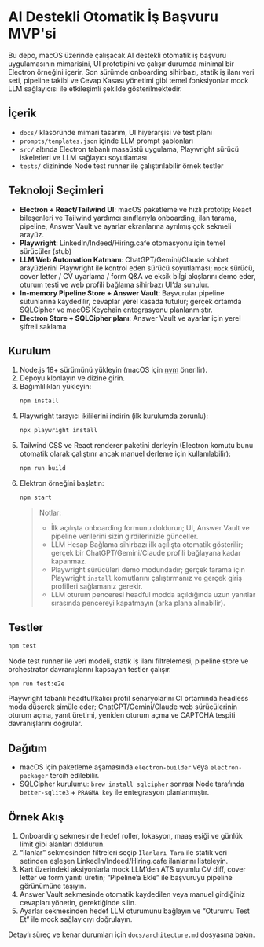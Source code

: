 # AI Destekli Otomatik İş Başvuru MVP'si

Bu depo, macOS üzerinde çalışacak AI destekli otomatik iş başvuru uygulamasının mimarisini, UI prototipini ve çalışır durumda minimal bir Electron örneğini içerir. Son sürümde onboarding sihirbazı, statik iş ilanı veri seti, pipeline takibi ve Cevap Kasası yönetimi gibi temel fonksiyonlar mock LLM sağlayıcısı ile etkileşimli şekilde gösterilmektedir.

## İçerik
- `docs/` klasöründe mimari tasarım, UI hiyerarşisi ve test planı
- `prompts/templates.json` içinde LLM prompt şablonları
- `src/` altında Electron tabanlı masaüstü uygulama, Playwright sürücü iskeletleri ve LLM sağlayıcı soyutlaması
- `tests/` dizininde Node test runner ile çalıştırılabilir örnek testler

## Teknoloji Seçimleri
- **Electron + React/Tailwind UI**: macOS paketleme ve hızlı prototip; React bileşenleri ve Tailwind yardımcı sınıflarıyla onboarding, ilan tarama, pipeline, Answer Vault ve ayarlar ekranlarına ayrılmış çok sekmeli arayüz.
- **Playwright**: LinkedIn/Indeed/Hiring.cafe otomasyonu için temel sürücüler (stub)
- **LLM Web Automation Katmanı**: ChatGPT/Gemini/Claude sohbet arayüzlerini Playwright ile kontrol eden sürücü soyutlaması; `mock` sürücü, cover letter / CV uyarlama / form Q&A ve eksik bilgi akışlarını demo eder, oturum testi ve web profili bağlama sihirbazı UI’da sunulur.
- **In-memory Pipeline Store + Answer Vault**: Başvurular pipeline sütunlarına kaydedilir, cevaplar yerel kasada tutulur; gerçek ortamda SQLCipher ve macOS Keychain entegrasyonu planlanmıştır.
- **Electron Store + SQLCipher planı**: Answer Vault ve ayarlar için yerel şifreli saklama

## Kurulum
1. Node.js 18+ sürümünü yükleyin (macOS için [nvm](https://github.com/nvm-sh/nvm) önerilir).
2. Depoyu klonlayın ve dizine girin.
3. Bağımlılıkları yükleyin:
   ```bash
   npm install
   ```
4. Playwright tarayıcı ikililerini indirin (ilk kurulumda zorunlu):
   ```bash
   npx playwright install
   ```
5. Tailwind CSS ve React renderer paketini derleyin (Electron komutu bunu otomatik olarak çalıştırır ancak manuel derleme için kullanılabilir):
   ```bash
   npm run build
   ```
6. Elektron örneğini başlatın:
   ```bash
   npm start
   ```
   > Notlar:
   > - İlk açılışta onboarding formunu doldurun; UI, Answer Vault ve pipeline verilerini sizin girdilerinizle günceller.
   > - LLM Hesap Bağlama sihirbazı ilk açılışta otomatik gösterilir; gerçek bir ChatGPT/Gemini/Claude profili bağlayana kadar kapanmaz.
   > - Playwright sürücüleri demo modundadır; gerçek tarama için Playwright `install` komutlarını çalıştırmanız ve gerçek giriş profilleri sağlamanız gerekir.
   > - LLM oturum penceresi headful modda açıldığında uzun yanıtlar sırasında pencereyi kapatmayın (arka plana alınabilir).

## Testler
```bash
npm test
```
Node test runner ile veri modeli, statik iş ilanı filtrelemesi, pipeline store ve orchestrator davranışlarını kapsayan testler çalışır.

```bash
npm run test:e2e
```
Playwright tabanlı headful/kalıcı profil senaryolarını CI ortamında headless moda düşerek simüle eder; ChatGPT/Gemini/Claude web sürücülerinin oturum açma, yanıt üretimi, yeniden oturum açma ve CAPTCHA tespiti davranışlarını doğrular.

## Dağıtım
- macOS için paketleme aşamasında `electron-builder` veya `electron-packager` tercih edilebilir.
- SQLCipher kurulumu: `brew install sqlcipher` sonrası Node tarafında `better-sqlite3` + `PRAGMA key` ile entegrasyon planlanmıştır.

## Örnek Akış
1. Onboarding sekmesinde hedef roller, lokasyon, maaş eşiği ve günlük limit gibi alanları doldurun.
2. “İlanlar” sekmesinden filtreleri seçip `İlanları Tara` ile statik veri setinden eşleşen LinkedIn/Indeed/Hiring.cafe ilanlarını listeleyin.
3. Kart üzerindeki aksiyonlarla mock LLM’den ATS uyumlu CV diff, cover letter ve form yanıtı üretin; “Pipeline’a Ekle” ile başvuruyu pipeline görünümüne taşıyın.
4. Answer Vault sekmesinde otomatik kaydedilen veya manuel girdiğiniz cevapları yönetin, gerektiğinde silin.
5. Ayarlar sekmesinden hedef LLM oturumunu bağlayın ve “Oturumu Test Et” ile mock sağlayıcıyı doğrulayın.

Detaylı süreç ve kenar durumları için `docs/architecture.md` dosyasına bakın.

